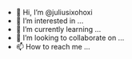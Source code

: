 - 👋 Hi, I’m @juliusixohoxi
- 👀 I’m interested in ...
- 🌱 I’m currently learning ...
- 💞️ I’m looking to collaborate on ...
- 📫 How to reach me ...

<!---
juliusixohoxi/juliusixohoxi is a ✨ special ✨ repository because its `README.md` (this file) appears on your GitHub profile.
You can click the Preview link to take a look at your changes.
--->
